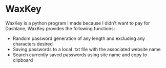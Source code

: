 # WaxKey
 WaxKey is a python program I made because I didn't want to pay for Dashlane, WaxKey provides the following functions:
 - Random password generation of any length and excluding any characters desired
 - Saving passwords to a local .txt file with the associated website name
 - Search currently saved passwords using site name and copy to clipboard
